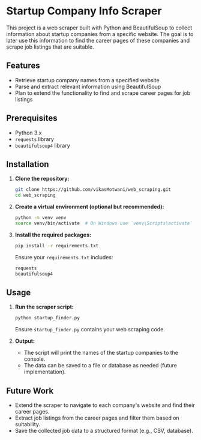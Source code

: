 # Startup Company Info Scraper

This project is a web scraper built with Python and BeautifulSoup to collect information about startup companies from a specific website. The goal is to later use this information to find the career pages of these companies and scrape job listings that are suitable.

## Features

- Retrieve startup company names from a specified website
- Parse and extract relevant information using BeautifulSoup
- Plan to extend the functionality to find and scrape career pages for job listings

## Prerequisites

- Python 3.x
- `requests` library
- `beautifulsoup4` library

## Installation

1. **Clone the repository:**
    ```sh
    git clone https://github.com/vikasMotwani/web_scraping.git
    cd web_scraping
    ```

2. **Create a virtual environment (optional but recommended):**
    ```sh
    python -m venv venv
    source venv/bin/activate  # On Windows use `venv\Scripts\activate`
    ```

3. **Install the required packages:**
    ```sh
    pip install -r requirements.txt
    ```

    Ensure your `requirements.txt` includes:
    ```sh
    requests
    beautifulsoup4
    ```

## Usage

1. **Run the scraper script:**
    ```sh
    python startup_finder.py
    ```

    Ensure `startup_finder.py` contains your web scraping code.

2. **Output:**
    - The script will print the names of the startup companies to the console.
    - The data can be saved to a file or database as needed (future implementation).
  
## Future Work

- Extend the scraper to navigate to each company's website and find their career pages.
- Extract job listings from the career pages and filter them based on suitability.
- Save the collected job data to a structured format (e.g., CSV, database).
